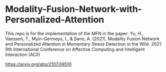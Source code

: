 # Modality-Fusion-Network-with-Personalized-Attention


This repo is for the implementation of the MFN in the paper:
Yu, H., Vaessen, T., Myin-Germeys, I., & Sano, A. (2021). Modality Fusion Network and Personalized Attention in Momentary Stress Detection in the Wild. 2021 9th International Conference on Affective Computing and Intelligent Interaction (ACII)

https://arxiv.org/abs/2107.09510
